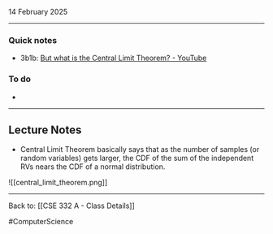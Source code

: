 14 February 2025

---
### Quick notes
- 3b1b: [But what is the Central Limit Theorem? - YouTube](https://www.youtube.com/watch?v=zeJD6dqJ5lo)

### To do
- 

---
## Lecture Notes

- Central Limit Theorem basically says that as the number of samples (or random variables) gets larger, the CDF of the sum of the independent RVs nears the CDF of a normal distribution. 

![[central_limit_theorem.png]]



---


Back to: [[CSE 332 A - Class Details]]

#ComputerScience